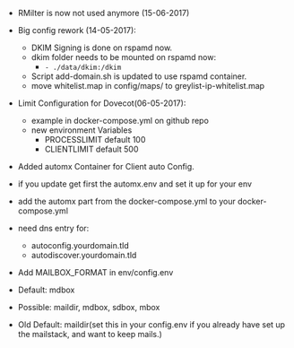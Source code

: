- RMilter is now not used anymore (15-06-2017)

- Big config rework (14-05-2017):
  - DKIM Signing is done on rspamd now.
  - dkim folder needs to be mounted on rspamd now:
    - ```- ./data/dkim:/dkim```
  - Script add-domain.sh is updated to use rspamd container.
  - move whitelist.map in config/maps/ to greylist-ip-whitelist.map

- Limit Configuration for Dovecot(06-05-2017):
  - example in docker-compose.yml on github repo
  - new environment Variables
    - PROCESSLIMIT default 100
    - CLIENTLIMIT default 500

- Added automx Container for Client auto Config.
 - if you update get first the automx.env and set it up for your env
 - add the automx part from the docker-compose.yml to your docker-compose.yml
 - need dns entry for:
   - autoconfig.yourdomain.tld
   - autodiscover.yourdomain.tld

- Add MAILBOX_FORMAT in env/config.env
 - Default: mdbox
 - Possible: maildir, mdbox, sdbox, mbox
 - Old Default: maildir(set this in your config.env if you already have set up the mailstack, and want to keep mails.)